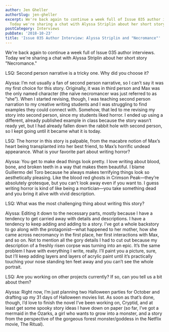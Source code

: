 ```yaml
---
author: Jen Gheller
authorSlug: jen-gheller
excerpt: We're back again to continue a week full of Issue 035 author interviews.
  Today we're sharing a chat with Alyssa Striplin about her short story "Necromance."...
postCategory: Interviews
pubDate: '2018-10-23'
title: 'Issue 035 Author Interview: Alyssa Striplin and "Necromance"'
---
```

We're back again to continue a week full of Issue 035 author interviews. Today we're sharing a chat with Alyssa Striplin about her short story "Necromance."

LSQ: Second person narrative is a tricky one. Why did you choose it?

Alyssa: I’m not usually a fan of second person narrative, so I can’t say it was my first choice for this story. Originally, it was in third person and Max was the only named character (the naïve necromancer was just referred to as “she”). When I started revising, though, I was teaching second person narration to my creative writing students and I was struggling to find examples they could connect with. Somehow, that led to me revising my story into second person, since my students liked horror. I ended up using a different, already published example in class because the story wasn’t ready yet, but I had already fallen down the rabbit hole with second person, so I kept going until it became what it is today.

LSQ: The horror in this story is palpable, from the macabre notion of Max’s heart being transplanted into her best friend, to Max’s horrific undead appearance. What is your favorite part about writing horror?

Alyssa: You get to make dead things look pretty. I love writing about blood, bone, and broken teeth in a way that makes them beautiful. I blame Guillermo del Toro because he always makes terrifying things look so aesthetically pleasing. Like the blood red ghosts in Crimson Peak—they’re absolutely grotesque, but you can’t look away even if you want to. I guess writing horror is kind of like being a mortician—you take something dead and you bring it alive with vivid description.

LSQ: What was the most challenging thing about writing this story?

Alyssa: Editing it down to the necessary parts, mostly because I have a tendency to get carried away with details and descriptions. I have a tendency to keep adding and adding to a story. I’ve got a whole backstory to go along with the protagonist—what happened to her mother, how she came across necromancy in the first place, her first interactions with Max, and so on. Not to mention all the gory details I had to cut out because my description of a freshly risen corpse was turning into an epic. It’s the same problem I have with everything I write, really. I’ll paint you a picture, sure, but I’ll keep adding layers and layers of acrylic paint until it’s practically touching your nose standing ten feet away and you can’t see the whole portrait.

LSQ: Are you working on other projects currently? If so, can you tell us a bit about them?

Alyssa: Right now, I’m just planning two Halloween parties for October and drafting up my 31 days of Halloween movies list. As soon as that’s done, though, I’d love to finish the novel I’ve been working on, Cryptid, and at least get some spooky story ideas I have down on paper (so far, I’ve got a mermaid in the Ozarks, a girl who wants to grow into a monster, and a story from the perspective of the gorgeous forest monster/goddess in the Netflix movie, The Ritual).